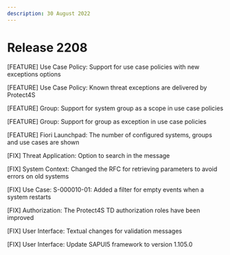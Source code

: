 ```yaml
---
description: 30 August 2022
---
```


# Release 2208

\[FEATURE] Use Case Policy: Support for use case policies with new exceptions options

\[FEATURE] Use Case Policy: Known threat exceptions are delivered by Protect4S

\[FEATURE] Group: Support for system group as a scope in use case policies

\[FEATURE] Group: Support for group as exception in use case policies

\[FEATURE] Fiori Launchpad: The number of configured systems, groups and use cases are shown

\[FIX] Threat Application: Option to search in the message

\[FIX] System Context: Changed the RFC for retrieving parameters to avoid errors on old systems

\[FIX] Use Case: S-000010-01: Added a filter for empty events when a system restarts

\[FIX] Authorization: The Protect4S TD authorization roles have been improved

\[FIX] User Interface: Textual changes for validation messages

\[FIX] User Interface: Update SAPUI5 framework to version 1.105.0
